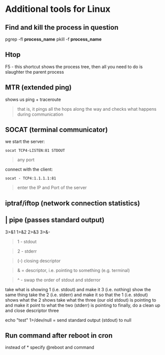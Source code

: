 # Additional tools for Linux

## Find and kill the process in question
pgrep -fl **process_name**
pkill -f **process_name**

## Htop
F5 - this shortcut shows the process tree, then all you need to do is slaughter the parent process

## MTR (extended ping)
shows us ping + traceroute

> that is, it pings all the hops along the way and checks what happens during communication

## SOCAT (terminal communicator)
we start the server: 
        
    socat TCP4-LISTEN:81 STDOUT

> any port

connect with the client:

    socat - TCP4:1.1.1.1:81

> enter the IP and Port of the server

## iptraf/iftop (network connection statistics)

## | pipe (passes standard output)

3>&1 1>&2 2>&3 3>&-

> 1 - stdout

> 2 - stderr

> (-) closing descriptor

> & = descriptor, i.e. pointing to something (e.g. terminal)

> ^ - swap the order of stdout and stderror

take what is showing 1 (i.e. stdout) and make it 3 (i.e. nothing) show the same thing
take the 2 (i.e. stderr) and make it so that the 1 (i.e. stdout) shows what the 2 shows 
take what the three (our old stdout) is pointing to and make it point to what the two (stderr) is pointing to
finally, do a clean up and close descriptor three

echo "test" 1>/dev/null = send standard output (stdout) to null

## Run command after reboot in cron
instead of * specify @reboot and command